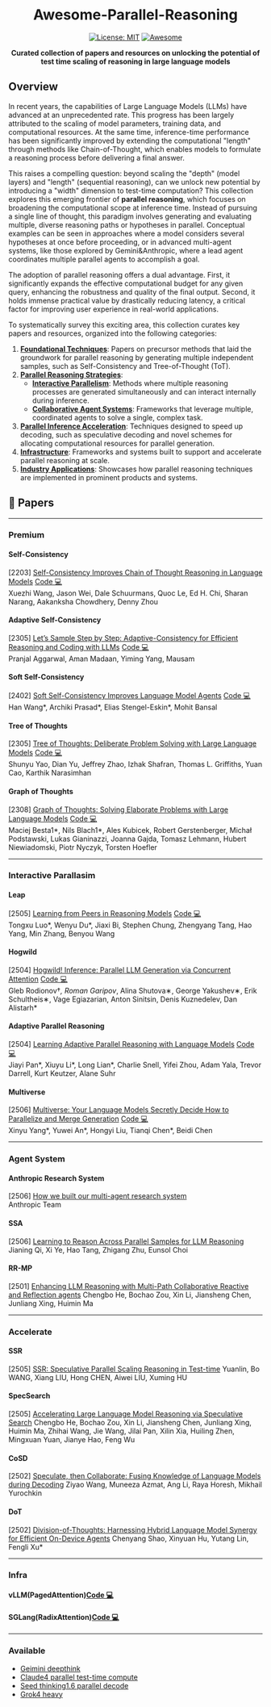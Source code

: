 <div align="center">

# Awesome-Parallel-Reasoning

[![License: MIT](https://img.shields.io/badge/License-MIT-purple.svg)](LICENSE)
[![Awesome](https://awesome.re/badge.svg)](https://awesome.re)

**Curated collection of papers and resources on unlocking the potential of test time scaling of reasoning in large language models**

</div>

## Overview

In recent years, the capabilities of Large Language Models (LLMs) have advanced at an unprecedented rate. This progress has been largely attributed to the scaling of model parameters, training data, and computational resources. At the same time, inference-time performance has been significantly improved by extending the computational "length" through methods like Chain-of-Thought, which enables models to formulate a reasoning process before delivering a final answer.

This raises a compelling question: beyond scaling the "depth" (model layers) and "length" (sequential reasoning), can we unlock new potential by introducing a "width" dimension to test-time computation? This collection explores this emerging frontier of **parallel reasoning**, which focuses on broadening the computational scope at inference time. Instead of pursuing a single line of thought, this paradigm involves generating and evaluating multiple, diverse reasoning paths or hypotheses in parallel. Conceptual examples can be seen in approaches where a model considers several hypotheses at once before proceeding, or in advanced multi-agent systems, like those explored by Gemini&Anthropic, where a lead agent coordinates multiple parallel agents to accomplish a goal.

The adoption of parallel reasoning offers a dual advantage. First, it significantly expands the effective computational budget for any given query, enhancing the robustness and quality of the final output. Second, it holds immense practical value by drastically reducing latency, a critical factor for improving user experience in real-world applications.

To systematically survey this exciting area, this collection curates key papers and resources, organized into the following categories:

1.  [**Foundational Techniques**](#premium): Papers on precursor methods that laid the groundwork for parallel reasoning by generating multiple independent samples, such as Self-Consistency and Tree-of-Thought (ToT).
2.  [**Parallel Reasoning Strategies**](#interactive-parallasim):
    * [**Interactive Parallelism**](#interactive-parallasim): Methods where multiple reasoning processes are generated simultaneously and can interact internally during inference.
    * [**Collaborative Agent Systems**](#agent-system): Frameworks that leverage multiple, coordinated agents to solve a single, complex task.
3.  [**Parallel Inference Acceleration**](#accelerate): Techniques designed to speed up decoding, such as speculative decoding and novel schemes for allocating computational resources for parallel generation.
4.  [**Infrastructure**](#infra): Frameworks and systems built to support and accelerate parallel reasoning at scale.
4.  [**Industry Applications**](#available): Showcases how parallel reasoning techniques are implemented in prominent products and systems.
<div>

</div>

## 📄 Papers
---
### Premium
#### Self-Consistency
[2203] [Self-Consistency Improves Chain of Thought Reasoning in Language Models](https://arxiv.org/pdf/2203.11171)  [Code 💻]()  
Xuezhi Wang, Jason Wei, Dale Schuurmans, Quoc Le, Ed H. Chi, Sharan Narang, Aakanksha Chowdhery, Denny Zhou

#### Adaptive Self-Consistency
[2305] [Let’s Sample Step by Step: Adaptive-Consistency for Efficient Reasoning and Coding with LLMs](https://arxiv.org/pdf/2305.11860)  [Code 💻](https://github.com/Pranjal2041/AdaptiveConsistency)  
Pranjal Aggarwal, Aman Madaan, Yiming Yang, Mausam

#### Soft Self-Consistency
[2402] [Soft Self-Consistency Improves Language Model Agents](https://arxiv.org/pdf/2402.13212)  [Code 💻](https://github.com/HanNight/soft_self_consistency)  
Han Wang*, Archiki Prasad*, Elias Stengel-Eskin*, Mohit Bansal

#### Tree of Thoughts
[2305] [Tree of Thoughts: Deliberate Problem Solving with Large Language Models](https://arxiv.org/pdf/2305.10601)  [Code 💻](https://github.com/princeton-nlp/tree-of-thought-llm)  
Shunyu Yao, Dian Yu, Jeffrey Zhao, Izhak Shafran, Thomas L. Griffiths, Yuan Cao, Karthik Narasimhan

#### Graph of Thoughts
[2308] [Graph of Thoughts: Solving Elaborate Problems with Large Language Models](https://arxiv.org/pdf/2203.11171)  [Code 💻](https://github.com/spcl/graph-of-thoughts)  
Maciej Besta1*, Nils Blach1*, Ales Kubicek, Robert Gerstenberger, Michał Podstawski, Lukas Gianinazzi, Joanna Gajda, Tomasz Lehmann, Hubert Niewiadomski, Piotr Nyczyk, Torsten Hoefler

---

### Interactive Parallasim
#### Leap
[2505] [Learning from Peers in Reasoning Models](https://arxiv.org/pdf/2505.07787)  [Code 💻](https://github.com/tongxuluo/LeaP)  
Tongxu Luo*, Wenyu Du*, Jiaxi Bi, Stephen Chung, Zhengyang Tang, Hao Yang, Min Zhang, Benyou Wang

#### Hogwild
[2504] [Hogwild! Inference: Parallel LLM Generation via Concurrent Attention](https://arxiv.org/pdf/2504.06261)  [Code 💻](https://github.com/eqimp/hogwild_llm)  
Gleb Rodionov†*, Roman Garipov*, Alina Shutova∗, George Yakushev∗, Erik Schultheis∗, Vage Egiazarian, Anton Sinitsin, Denis Kuznedelev, Dan Alistarh*

#### Adaptive Parallel Reasoning
[2504] [Learning Adaptive Parallel Reasoning with Language Models](https://arxiv.org/pdf/2504.15466)  [Code 💻](https://github.com/Parallel-Reasoning/APR)  
Jiayi Pan*, Xiuyu Li*, Long Lian*, Charlie Snell, Yifei Zhou, Adam Yala, Trevor Darrell, Kurt Keutzer, Alane Suhr

#### Multiverse
[2506] [Multiverse: Your Language Models Secretly Decide How to Parallelize and Merge Generation](https://arxiv.org/pdf/2506.09991)  [Code 💻](https://github.com/Multiverse4FM/Multiverse)  
Xinyu Yang*, Yuwei An*, Hongyi Liu, Tianqi Chen*, Beidi Chen

---

### Agent System
#### Anthropic Research System
[2506] [How we built our multi-agent research system](https://www.anthropic.com/engineering/built-multi-agent-research-system)  
Anthropic Team

#### SSA
[2506] [Learning to Reason Across Parallel Samples for LLM Reasoning](https://arxiv.org/pdf/2506.09014)
Jianing Qi, Xi Ye, Hao Tang, Zhigang Zhu, Eunsol Choi

#### RR-MP
[2501] [Enhancing LLM Reasoning with Multi-Path Collaborative Reactive and Reflection agents](https://arxiv.org/pdf/2501.00430)
Chengbo He, Bochao Zou, Xin Li, Jiansheng Chen, Junliang Xing, Huimin Ma

---

### Accelerate

#### SSR
[2505] [SSR: Speculative Parallel Scaling Reasoning in Test-time](https://arxiv.org/pdf/2505.15340)
Yuanlin, Bo WANG, Xiang LIU, Hong CHEN, Aiwei LIU, Xuming HU

#### SpecSearch
[2505] [Accelerating Large Language Model Reasoning via Speculative Search](https://arxiv.org/pdf/2505.02865)
Chengbo He, Bochao Zou, Xin Li, Jiansheng Chen, Junliang Xing, Huimin Ma, Zhihai Wang, Jie Wang, Jilai Pan, Xilin Xia, Huiling Zhen, Mingxuan Yuan, Jianye Hao, Feng Wu

#### CoSD
[2502] [Speculate, then Collaborate: Fusing Knowledge of Language Models during Decoding](https://arxiv.org/pdf/2502.08020)
Ziyao Wang, Muneeza Azmat, Ang Li, Raya Horesh, Mikhail Yurochkin

#### DoT
[2502] [Division-of-Thoughts: Harnessing Hybrid Language Model Synergy for Efficient On-Device Agents](https://arxiv.org/pdf/2502.04392)
Chenyang Shao, Xinyuan Hu, Yutang Lin, Fengli Xu*

---

### Infra

#### vLLM(PagedAttention)[Code 💻](https://github.com/vllm-project/vllm)  

#### SGLang(RadixAttention)[Code 💻](https://github.com/sgl-project/sglang)  
---

### Available

+ [Geimini deepthink](https://blog.google/technology/google-deepmind/google-gemini-updates-io-2025/)
+ [Claude4 parallel test-time compute](https://www.anthropic.com/news/claude-4)
+ [Seed thinking1.6 parallel decode](https://seed.bytedance.com/zh/seed1_6)
+ [Grok4 heavy](https://x.com/xai/status/1943158495588815072)